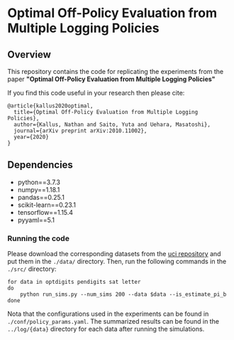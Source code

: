 # Optimal Off-Policy Evaluation from Multiple Logging Policies

## Overview
This repository contains the code for replicating the experiments from the paper
**"Optimal Off-Policy Evaluation from Multiple Logging Policies"**

If you find this code useful in your research then please cite:
```
@article{kallus2020optimal,
  title={Optimal Off-Policy Evaluation from Multiple Logging Policies},
  author={Kallus, Nathan and Saito, Yuta and Uehara, Masatoshi},
  journal={arXiv preprint arXiv:2010.11002},
  year={2020}
}
```

## Dependencies
- python==3.7.3
- numpy==1.18.1
- pandas==0.25.1
- scikit-learn==0.23.1
- tensorflow==1.15.4
- pyyaml==5.1

### Running the code

Please download the corresponding datasets from the [uci repository](https://archive.ics.uci.edu/ml/datasets.php) and put them in the `./data/` directory.
Then, run the following commands in the `./src/` directory:

```
for data in optdigits pendigits sat letter
do
    python run_sims.py --num_sims 200 --data $data --is_estimate_pi_b
done
```

Nota that the configurations used in the experiments can be found in `./conf/policy_params.yaml`.
The summarized results can be found in the `../log/{data}` directory for each data after running the simulations.
